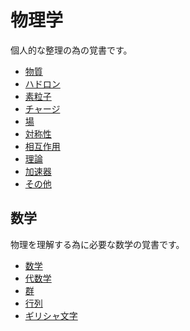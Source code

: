 # 物理学

個人的な整理の為の覚書です。

- [物質](./Material.md)
- [ハドロン](./Hadron.md)
- [素粒子](./Particle.md)
- [チャージ](./Charge.md)
- [場](./Field.md)
- [対称性](./Synmmetry.md)
- [相互作用](./Interaction.md)
- [理論](./Theory.md)
- [加速器](./Collider.md)
- [その他](./Others.md)

## 数学

物理を理解する為に必要な数学の覚書です。

- [数学](./Math/Math.md)
- [代数学](./Math/Algebra.md)
- [群](./Math/Group.md)
- [行列](./Math/Matrix.md)
- [ギリシャ文字](./Math/GreekAlphabet.md)
